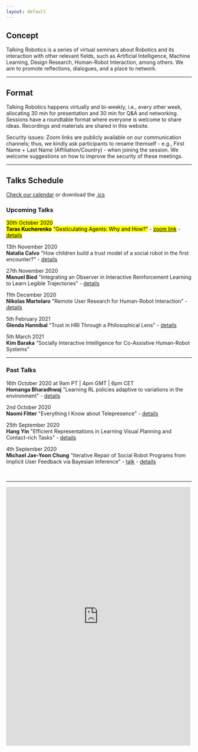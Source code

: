 ```yaml
---
layout: default
---
```


## Concept
Talking Robotics is a series of virtual seminars about Robotics and its interaction with other relevant fields, such as Artificial Intelligence, Machine Learning, Design Research, Human-Robot Interaction, among others. We aim to promote reflections, dialogues, and a place to network.

---

## Format
Talking Robotics happens virtually and bi-weekly, i.e., every other week, allocating 30 min for presentation and 30 min for Q&A and networking. Sessions have a roundtable format where everyone is welcome to share ideas. Recordings and materials are shared in this website.

Security issues: Zoom links are publicly available on our communication channels; thus, we kindly ask participants to rename themself - e.g., First Name + Last Name (Affiliation/Country) - when joining the session. We welcome suggestions on how to improve the security of these meetings.

---

## Talks Schedule
[Check our calendar](https://calendar.google.com/calendar/u/1?cid=dGFsa2luZ3JvYm90aWNzQGdtYWlsLmNvbQ) or download the [.ics](assets/talkingrobotics@gmail.com.ics)


### Upcoming Talks

<mark>30th October 2020</mark>\
**<mark>Taras Kucherenko</mark>**
<mark>"Gesticulating Agents: Why and How?"</mark> - [<mark>zoom link</mark>]() - [<mark>details</mark>](./session_details/taras.html) 

13th November 2020\
**Natalia Calvo**
"How children build a trust model of a social robot in the first encounter?" - [details](./session_details/natalia.html) 

27th November 2020\
**Manuel Bied**
"Integrating an Observer in Interactive Reinforcement Learning to Learn Legible Trajectories" - [details](./session_details/manuel.html) 

11th December 2020\
**Nikolas Martelaro**
"Remote User Research for Human-Robot Interaction" - [details](./session_details/nikolas.html) 

5th February 2021\
**Glenda Hannibal**
"Trust in HRI Through a Philosophical Lens" - [details](./session_details/glenda.html) 

5th March 2021\
**Kim Baraka**
"Socially Interactive Intelligence for Co-Assistive Human-Robot Systems"

<hr />

### Past Talks
16th October 2020 at 9am PT | 4pm GMT | 6pm CET\
**Homanga Bharadhwaj**
"Learning RL policies adaptive to variations in the environment" - [details](./session_details/homanga.html) 

2nd October 2020\
**Naomi Fitter** "Everything I Know about Telepresence" - [details](./session_details/naomi.html)

25th September 2020\
**Hang Yin**
"Efficient Representations in Learning Visual Planning and Contact-rich Tasks" - [details](./session_details/hang.html) 

4th September 2020\
**Michael Jae-Yoon Chung**
"Iterative Repair of Social Robot Programs from Implicit User Feedback via Bayesian Inference" - [talk](https://youtu.be/lf36COCC2A4) - [details](./session_details/mike.html) 
 







<br />





<!--<iframe width="560" height="315" src="https://www.youtube.com/embed/5qap5aO4i9A" frameborder="0" allow="accelerometer; autoplay; encrypted-media; gyroscope; picture-in-picture" allowfullscreen></iframe>-->
    

---

<iframe src="https://docs.google.com/forms/d/e/1FAIpQLScLvZgBNdJPySiHizLnQPhOtnB6ud8IL1FWHvrZgij6RQ19uA/viewform?embedded=true" width="500" height="700" frameborder="0" marginheight="0" marginwidth="0">Loading…</iframe>
